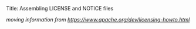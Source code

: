 Title: Assembling LICENSE and NOTICE files

_moving information from https://www.apache.org/dev/licensing-howto.html_
